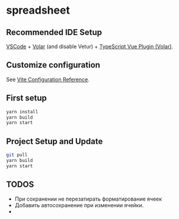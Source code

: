 # spreadsheet

## Recommended IDE Setup

[VSCode](https://code.visualstudio.com/) + [Volar](https://marketplace.visualstudio.com/items?itemName=Vue.volar) (and disable Vetur) + [TypeScript Vue Plugin (Volar)](https://marketplace.visualstudio.com/items?itemName=Vue.vscode-typescript-vue-plugin).

## Customize configuration

See [Vite Configuration Reference](https://vitejs.dev/config/).

## First setup

```sh
yarn install
yarn build
yarn start
```

## Project Setup and Update

```sh
git pull
yarn build
yarn start
```

## TODOS
- При сохранении не перезатирать форматирование ячеек
- Добавить автосохранение при изменении ячейки.
- 
